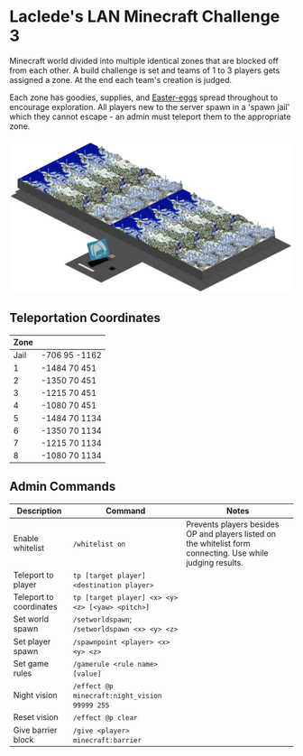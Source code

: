 # Laclede's LAN Minecraft Challenge 3

Minecraft world divided into multiple identical zones that are blocked off from each other. A build challenge is set and teams of 1 to 3 players gets assigned a zone. At the end each team's creation is judged.

Each zone has goodies, supplies, and [Easter-eggs](https://en.wikipedia.org/wiki/Easter_egg_(media)) spread throughout to encourage exploration. All players new to the server spawn in a 'spawn jail' which they cannot escape - an admin must teleport them to the appropriate zone.

![alt text](https://raw.githubusercontent.com/LacledesLAN/gamesvr-minecraft-challenge3/master/.docs/OverheadMap.png "Overhead Map")

## Teleportation Coordinates

| Zone   |                 |
| ------ | --------------- |
| Jail   | -706 95 -1162   |
| 1      | -1484  70  451  |
| 2      | -1350  70  451  |
| 3      | -1215  70  451  |
| 4      | -1080  70  451  |
| 5      | -1484  70  1134 |
| 6      | -1350  70  1134 |
| 7      | -1215  70  1134 |
| 8      | -1080  70  1134 |

## Admin Commands

| Description             | Command                                          | Notes |
| ----------------------- | ------------------------------------------------ | ----- |
| Enable whitelist        | `/whitelist on`                                  | Prevents players besides OP and players listed on the whitelist form connecting. Use while judging results. |
| Teleport to player      | `tp [target player] <destination player>`        |       |
| Teleport to coordinates | `tp [target player] <x> <y> <z> [<yaw> <pitch>]` |       |
| Set world spawn         | `/setworldspawn`; `/setworldspawn <x> <y> <z>`   |       |
| Set player spawn        | `/spawnpoint <player> <x> <y> <z>`               |       |
| Set game rules          | `/gamerule <rule name> [value]`                  |       |
| Night vision            | `/effect @p minecraft:night_vision 99999 255`    |       |
| Reset vision            | `/effect @p clear`                               |       |
| Give barrier block      | `/give <player> minecraft:barrier`               |       |
